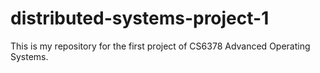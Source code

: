 # distributed-systems-project-1
This is my repository for the first project of CS6378 Advanced Operating Systems.
